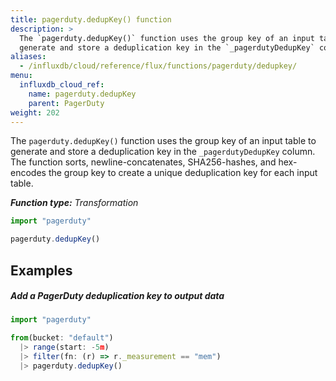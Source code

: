 ```yaml
---
title: pagerduty.dedupKey() function
description: >
  The `pagerduty.dedupKey()` function uses the group key of an input table to
  generate and store a deduplication key in the `_pagerdutyDedupKey` column.
aliases:
  - /influxdb/cloud/reference/flux/functions/pagerduty/dedupkey/
menu:
  influxdb_cloud_ref:
    name: pagerduty.dedupKey
    parent: PagerDuty
weight: 202
---
```


The `pagerduty.dedupKey()` function uses the group key of an input table to
generate and store a deduplication key in the `_pagerdutyDedupKey` column.
The function sorts, newline-concatenates, SHA256-hashes, and hex-encodes
the group key to create a unique deduplication key for each input table.

_**Function type:** Transformation_

```js
import "pagerduty"

pagerduty.dedupKey()
```

## Examples

##### Add a PagerDuty deduplication key to output data
```js
import "pagerduty"

from(bucket: "default")
  |> range(start: -5m)
  |> filter(fn: (r) => r._measurement == "mem")
  |> pagerduty.dedupKey()
```
